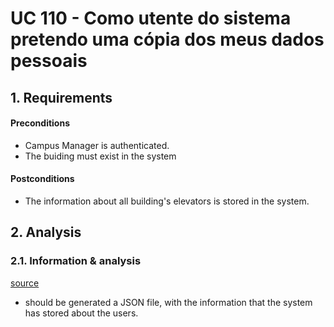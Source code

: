 # UC 110 - Como utente do sistema pretendo uma cópia dos meus dados pessoais

## 1. Requirements

#### Preconditions

- Campus Manager is authenticated.
- The buiding must exist in the system

#### Postconditions

- The information about all building's elevators is stored in the system.

## 2. Analysis

### 2.1. Information & analysis

[source](https://moodle.isep.ipp.pt/mod/forum/discuss.php?d=26357)

- should be generated a JSON file, with the information that the system has stored about the users.
